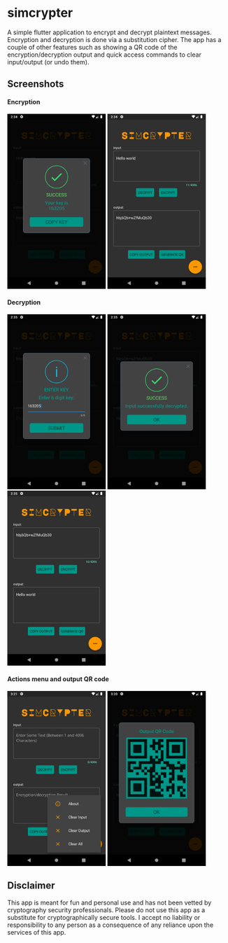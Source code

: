 # simcrypter

A simple flutter application to encrypt and decrypt plaintext messages. Encryption and decryption is done via a substitution cipher.
The app has a couple of other features such as showing a QR code of the encryption/decryption output and quick access commands to clear input/output (or undo them).

## Screenshots

#### Encryption
<img src="screenshots/1_successful_encryption.png" alt="Successful encryption" width="225"/> <img src="screenshots/2_encryption_result.png" alt="Encryption result" width="225"/> 

#### Decryption
<img src="screenshots/3_decryption_key_entry.png" alt="Decryption key entry" width="225"/> <img src="screenshots/4_successful_decryption.png" alt="Successful decryption" width="225"/> <img src="screenshots/5_decryption_result.png" alt="Decryption result" width="225"/>

#### Actions menu and output QR code
<img src="screenshots/6_actions_menu.png" alt="Actions menu" width="225"/> <img src="screenshots/7_output_QR.png" alt="Output QR" width="225"/>

## Disclaimer
This app is meant for fun and personal use and has not been vetted by cryptography security professionals. Please do not use this app as a substitute for cryptographically secure tools.
I accept no liability or responsibility to any person as a consequence of any reliance upon the services of this app.
